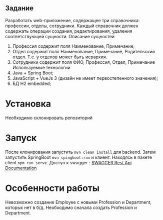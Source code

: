## Задание
Разработать web-приложение, содержащее три справочника: профессии, отделы, сотрудники.
Каждый справочник должен содержать операции создания, редактирования, удаления
соответствующей сущности.
Описание сущностей
1. Профессия содержит поля Наименование, Примечание;
2. Отдел содержит поля Наименование, Примечание, Родительский отдел. Т.е. у отделов может
   быть иерархия.
3. Сотрудники содержит поля ФИО, Профессия, Отдел, Примечание
   Используемые технологии
1. Java + Spring Boot;
2. JavaScript + VueJs 3 (дизайн не имеет первостепенного значения);
3. БД H2 embedded;
# Установка
Необходимо склонировать репозиторий 
# Запуск
После клонирования запустить `mvn clean install` для backend. Затем запустить SpringBoot `mvn spingboot:run` и
клиент. Находясь в пакете client `npm run serve`. Доступ к swagger : [SWAGGER Rest Api Documentation](http://localhost:8080/api)
# Особенности работы 
Невозможно создание Employee с новыми Profession и Department, которых нет в б/д. Необходимо сначала создать Profession и Department.